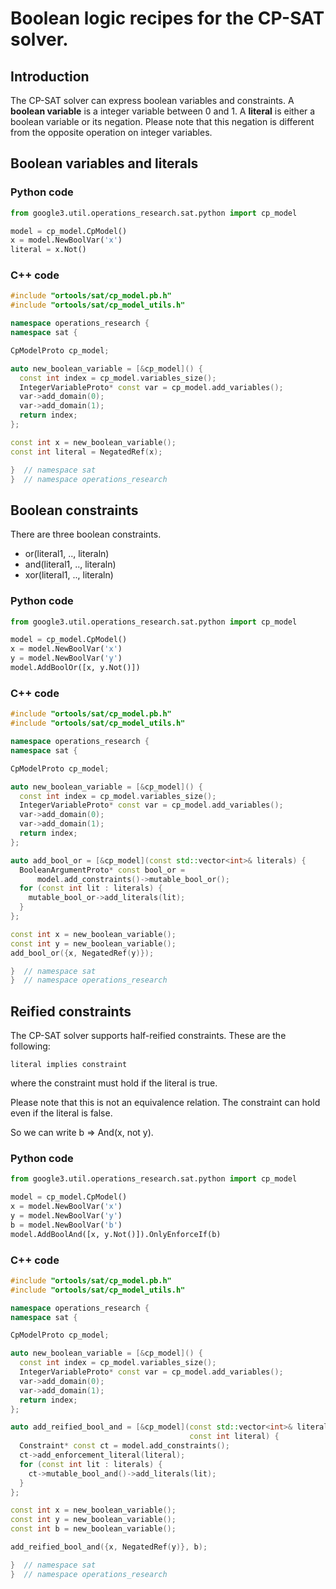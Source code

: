 # Boolean logic recipes for the CP-SAT solver.



## Introduction

The CP-SAT solver can express boolean variables and constraints. A **boolean
variable** is a integer variable between 0 and 1. A **literal** is either a
boolean variable or its negation. Please note that this negation is different
from the opposite operation on integer variables.

## Boolean variables and literals

### Python code

```python
from google3.util.operations_research.sat.python import cp_model

model = cp_model.CpModel()
x = model.NewBoolVar('x')
literal = x.Not()
```

### C++ code

```cpp
#include "ortools/sat/cp_model.pb.h"
#include "ortools/sat/cp_model_utils.h"

namespace operations_research {
namespace sat {

CpModelProto cp_model;

auto new_boolean_variable = [&cp_model]() {
  const int index = cp_model.variables_size();
  IntegerVariableProto* const var = cp_model.add_variables();
  var->add_domain(0);
  var->add_domain(1);
  return index;
};

const int x = new_boolean_variable();
const int literal = NegatedRef(x);

}  // namespace sat
}  // namespace operations_research
```

## Boolean constraints

There are three boolean constraints.

-   or(literal1, .., literaln)
-   and(literal1, .., literaln)
-   xor(literal1, .., literaln)

### Python code

```python
from google3.util.operations_research.sat.python import cp_model

model = cp_model.CpModel()
x = model.NewBoolVar('x')
y = model.NewBoolVar('y')
model.AddBoolOr([x, y.Not()])
```

### C++ code

```cpp
#include "ortools/sat/cp_model.pb.h"
#include "ortools/sat/cp_model_utils.h"

namespace operations_research {
namespace sat {

CpModelProto cp_model;

auto new_boolean_variable = [&cp_model]() {
  const int index = cp_model.variables_size();
  IntegerVariableProto* const var = cp_model.add_variables();
  var->add_domain(0);
  var->add_domain(1);
  return index;
};

auto add_bool_or = [&cp_model](const std::vector<int>& literals) {
  BooleanArgumentProto* const bool_or =
      model.add_constraints()->mutable_bool_or();
  for (const int lit : literals) {
    mutable_bool_or->add_literals(lit);
  }
};

const int x = new_boolean_variable();
const int y = new_boolean_variable();
add_bool_or({x, NegatedRef(y)});

}  // namespace sat
}  // namespace operations_research
```

## Reified constraints

The CP-SAT solver supports half-reified constraints. These are the following:

    literal implies constraint

where the constraint must hold if the literal is true.

Please note that this is not an equivalence relation. The constraint can hold
even if the literal is false.

So we can write b => And(x, not y).

### Python code

```python
from google3.util.operations_research.sat.python import cp_model

model = cp_model.CpModel()
x = model.NewBoolVar('x')
y = model.NewBoolVar('y')
b = model.NewBoolVar('b')
model.AddBoolAnd([x, y.Not()]).OnlyEnforceIf(b)
```

### C++ code

```cpp
#include "ortools/sat/cp_model.pb.h"
#include "ortools/sat/cp_model_utils.h"

namespace operations_research {
namespace sat {

CpModelProto cp_model;

auto new_boolean_variable = [&cp_model]() {
  const int index = cp_model.variables_size();
  IntegerVariableProto* const var = cp_model.add_variables();
  var->add_domain(0);
  var->add_domain(1);
  return index;
};

auto add_reified_bool_and = [&cp_model](const std::vector<int>& literals,
                                        const int literal) {
  Constraint* const ct = model.add_constraints();
  ct->add_enforcement_literal(literal);
  for (const int lit : literals) {
    ct->mutable_bool_and()->add_literals(lit);
  }
};

const int x = new_boolean_variable();
const int y = new_boolean_variable();
const int b = new_boolean_variable();

add_reified_bool_and({x, NegatedRef(y)}, b);

}  // namespace sat
}  // namespace operations_research
```
